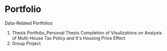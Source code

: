 # Portfolio
Data-Related Portfolios
1. Thesis Portfolio_Personal Thesis Completion of Visulizations on Analysis of Multi-House Tax Policy and It's Housing Price Effect
2. Group Project
